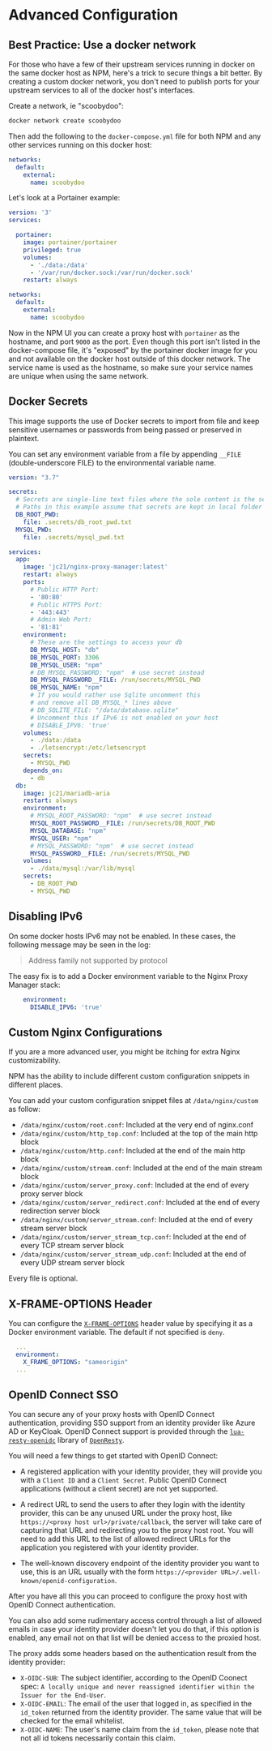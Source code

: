 # Advanced Configuration

## Best Practice: Use a docker network

For those who have a few of their upstream services running in docker on the same docker
host as NPM, here's a trick to secure things a bit better. By creating a custom docker network,
you don't need to publish ports for your upstream services to all of the docker host's interfaces.

Create a network, ie "scoobydoo":

```bash
docker network create scoobydoo
```

Then add the following to the `docker-compose.yml` file for both NPM and any other
services running on this docker host:

```yml
networks:
  default:
    external:
      name: scoobydoo
```

Let's look at a Portainer example:

```yml
version: '3'
services:

  portainer:
    image: portainer/portainer
    privileged: true
    volumes:
      - './data:/data'
      - '/var/run/docker.sock:/var/run/docker.sock'
    restart: always

networks:
  default:
    external:
      name: scoobydoo
```

Now in the NPM UI you can create a proxy host with `portainer` as the hostname,
and port `9000` as the port. Even though this port isn't listed in the docker-compose
file, it's "exposed" by the portainer docker image for you and not available on
the docker host outside of this docker network. The service name is used as the
hostname, so make sure your service names are unique when using the same network.

## Docker Secrets

This image supports the use of Docker secrets to import from file and keep sensitive usernames or passwords from being passed or preserved in plaintext.

You can set any environment variable from a file by appending `__FILE` (double-underscore FILE) to the environmental variable name.

```yml
version: "3.7"

secrets:
  # Secrets are single-line text files where the sole content is the secret
  # Paths in this example assume that secrets are kept in local folder called ".secrets"
  DB_ROOT_PWD:
    file: .secrets/db_root_pwd.txt
  MYSQL_PWD:
    file: .secrets/mysql_pwd.txt

services:
  app:
    image: 'jc21/nginx-proxy-manager:latest'
    restart: always
    ports:
      # Public HTTP Port:
      - '80:80'
      # Public HTTPS Port:
      - '443:443'
      # Admin Web Port:
      - '81:81'
    environment:
      # These are the settings to access your db
      DB_MYSQL_HOST: "db"
      DB_MYSQL_PORT: 3306
      DB_MYSQL_USER: "npm"
      # DB_MYSQL_PASSWORD: "npm"  # use secret instead
      DB_MYSQL_PASSWORD__FILE: /run/secrets/MYSQL_PWD
      DB_MYSQL_NAME: "npm"
      # If you would rather use Sqlite uncomment this
      # and remove all DB_MYSQL_* lines above
      # DB_SQLITE_FILE: "/data/database.sqlite"
      # Uncomment this if IPv6 is not enabled on your host
      # DISABLE_IPV6: 'true'
    volumes:
      - ./data:/data
      - ./letsencrypt:/etc/letsencrypt
    secrets:
      - MYSQL_PWD
    depends_on:
      - db
  db:
    image: jc21/mariadb-aria
    restart: always
    environment:
      # MYSQL_ROOT_PASSWORD: "npm"  # use secret instead
      MYSQL_ROOT_PASSWORD__FILE: /run/secrets/DB_ROOT_PWD
      MYSQL_DATABASE: "npm"
      MYSQL_USER: "npm"
      # MYSQL_PASSWORD: "npm"  # use secret instead
      MYSQL_PASSWORD__FILE: /run/secrets/MYSQL_PWD
    volumes:
      - ./data/mysql:/var/lib/mysql
    secrets:
      - DB_ROOT_PWD
      - MYSQL_PWD
```


## Disabling IPv6

On some docker hosts IPv6 may not be enabled. In these cases, the following message may be seen in the log:

> Address family not supported by protocol

The easy fix is to add a Docker environment variable to the Nginx Proxy Manager stack:

```yml
    environment:
      DISABLE_IPV6: 'true'
```


## Custom Nginx Configurations

If you are a more advanced user, you might be itching for extra Nginx customizability.

NPM has the ability to include different custom configuration snippets in different places.

You can add your custom configuration snippet files at `/data/nginx/custom` as follow:

 - `/data/nginx/custom/root.conf`: Included at the very end of nginx.conf
 - `/data/nginx/custom/http_top.conf`: Included at the top of the main http block
 - `/data/nginx/custom/http.conf`: Included at the end of the main http block
 - `/data/nginx/custom/stream.conf`: Included at the end of the main stream block
 - `/data/nginx/custom/server_proxy.conf`: Included at the end of every proxy server block
 - `/data/nginx/custom/server_redirect.conf`: Included at the end of every redirection server block
 - `/data/nginx/custom/server_stream.conf`: Included at the end of every stream server block
 - `/data/nginx/custom/server_stream_tcp.conf`: Included at the end of every TCP stream server block
 - `/data/nginx/custom/server_stream_udp.conf`: Included at the end of every UDP stream server block

Every file is optional.


## X-FRAME-OPTIONS Header

You can configure the [`X-FRAME-OPTIONS`](https://developer.mozilla.org/en-US/docs/Web/HTTP/Headers/X-Frame-Options) header
value by specifying it as a Docker environment variable. The default if not specified is `deny`.

```yml
  ...
  environment:
    X_FRAME_OPTIONS: "sameorigin"
  ...
```

## OpenID Connect SSO

You can secure any of your proxy hosts with OpenID Connect authentication, providing SSO support from an identity provider like Azure AD or KeyCloak. OpenID Connect support is provided through the [`lua-resty-openidc`](https://github.com/zmartzone/lua-resty-openidc) library of [`OpenResty`](https://github.com/openresty/openresty).

You will need a few things to get started with OpenID Connect:

- A registered application with your identity provider, they will provide you with a `Client ID` and a `Client Secret`. Public OpenID Connect applications (without a client secret) are not yet supported.

- A redirect URL to send the users to after they login with the identity provider, this can be any unused URL under the proxy host, like `https://<proxy host url>/private/callback`, the server will take care of capturing that URL and redirecting you to the proxy host root. You will need to add this URL to the list of allowed redirect URLs for the application you registered with your identity provider. 

- The well-known discovery endpoint of the identity provider you want to use, this is an URL usually with the form `https://<provider URL>/.well-known/openid-configuration`.

After you have all this you can proceed to configure the proxy host with OpenID Connect authentication.

You can also add some rudimentary access control through a list of allowed emails in case your identity provider doesn't let you do that, if this option is enabled, any email not on that list will be denied access to the proxied host.

The proxy adds some headers based on the authentication result from the identity provider:

 - `X-OIDC-SUB`: The subject identifier, according to the OpenID Coonect spec: `A locally unique and never reassigned identifier within the Issuer for the End-User`.
 - `X-OIDC-EMAIL`: The email of the user that logged in, as specified in the `id_token` returned from the identity provider. The same value that will be checked for the email whitelist.
 - `X-OIDC-NAME`: The user's name claim from the `id_token`, please note that not all id tokens necessarily contain this claim.

